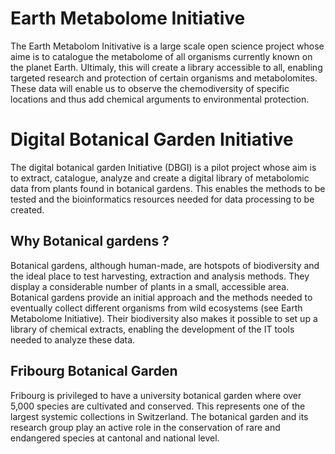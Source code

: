 # Earth Metabolome Initiative
The Earth Metabolom Initivative is a large scale open science project whose aime is to catalogue the metabolome of all organisms currently known on the planet Earth. Ultimaly, this will create a library accessible to all, enabling targeted research and protection of certain organisms and metabolomites. These data will enable us to observe the chemodiversity of specific locations and thus add chemical arguments to environmental protection. 

# Digital Botanical Garden Initiative
The digital botanical garden Initiative (DBGI) is a pilot project whose aim is to extract, catalogue, analyze and create a digital library of metabolomic data from plants found in botanical gardens. This enables the methods to be tested and the bioinformatics resources needed for data processing to be created. 

## Why Botanical gardens ?
Botanical gardens, although human-made, are hotspots of biodiversity and the ideal place to test harvesting, extraction and analysis methods. They display a considerable number of plants in a small, accessible area. Botanical gardens provide an initial approach and the methods needed to eventually collect different organisms from wild ecosystems (see Earth Metabolome Initiative). Their biodiversity also makes it possible to set up a library of chemical extracts, enabling the development of the IT tools needed to analyze these data.

## Fribourg Botanical Garden
Fribourg is privileged to have a university botanical garden where over 5,000 species are cultivated and conserved. This represents one of the largest systemic collections in Switzerland. The botanical garden and its research group play an active role in the conservation of rare and endangered species at cantonal and national level.  




